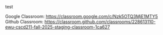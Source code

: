 test

Google Classroom: https://classroom.google.com/c/Nzk5OTQ3MjE1MTY5
Github Classroom: https://classroom.github.com/classrooms/228613110-ewu-cscd211-fall-2025-staging-classroom-1ca627
